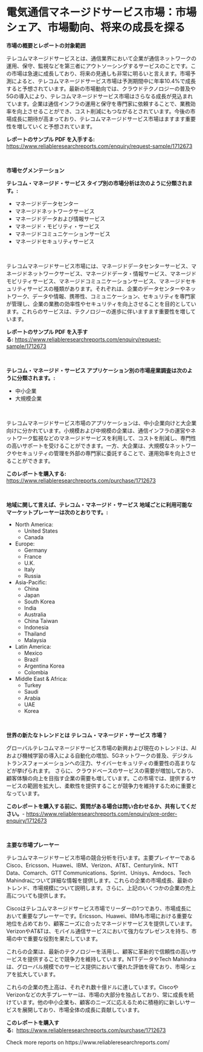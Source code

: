<p><h1>電気通信マネージドサービス市場：市場シェア、市場動向、将来の成長を探る</h1></p><p><strong>市場の概要とレポートの対象範囲</strong></p>
<p><p>テレコムマネージドサービスとは、通信業界において企業が通信ネットワークの運用、保守、監視などを第三者にアウトソーシングするサービスのことです。この市場は急速に成長しており、将来の見通しも非常に明るいと言えます。市場予測によると、テレコムマネージドサービス市場は予測期間中に年率10.4%で成長すると予想されています。最新の市場動向では、クラウドテクノロジーの普及や5Gの導入により、テレコムマネージドサービス市場はさらなる成長が見込まれています。企業は通信インフラの運用と保守を専門家に依頼することで、業務効率を向上させることができ、コスト削減にもつながるとされています。今後の市場成長に期待が高まっており、テレコムマネージドサービス市場はますます重要性を増していくと予想されています。</p></p>
<p><strong>レポートのサンプル PDF を入手する:</strong> <a href="https://www.reliableresearchreports.com/enquiry/request-sample/1712673">https://www.reliableresearchreports.com/enquiry/request-sample/1712673</a></p>
<p>&nbsp;</p>
<p><strong>市場セグメンテーション</strong></p>
<p><strong>テレコム・マネージド・サービス タイプ別の市場分析は次のように分類されます。:</strong></p>
<p><ul><li>マネージドデータセンター</li><li>マネージドネットワークサービス</li><li>マネージドデータおよび情報サービス</li><li>マネージド・モビリティ・サービス</li><li>マネージドコミュニケーションサービス</li><li>マネージドセキュリティサービス</li></ul></p>
<p>&nbsp;</p>
<p><p>テレコムマネージドサービス市場には、マネージドデータセンターサービス、マネージドネットワークサービス、マネージドデータ・情報サービス、マネージドモビリティサービス、マネージドコミュニケーションサービス、マネージドセキュリティサービスの種類があります。それぞれは、企業のデータセンターやネットワーク、データや情報、携帯性、コミュニケーション、セキュリティを専門家が管理し、企業の業務の効率性やセキュリティを向上させることを目的としています。これらのサービスは、テクノロジーの進歩に伴いますます重要性を増しています。</p></p>
<p><strong>レポートのサンプル PDF を入手する:</strong>&nbsp;<a href="https://www.reliableresearchreports.com/enquiry/request-sample/1712673">https://www.reliableresearchreports.com/enquiry/request-sample/1712673</a></p>
<p>&nbsp;</p>
<p><strong> テレコム・マネージド・サービス アプリケーション別の市場産業調査は次のように分類されます。:</strong></p>
<p><ul><li>中小企業</li><li>大規模企業</li></ul></p>
<p>&nbsp;</p>
<p><p>テレコムマネージドサービス市場のアプリケーションは、中小企業向けと大企業向けに分かれています。小規模および中規模の企業は、通信インフラの運営やネットワーク監視などのマネージドサービスを利用して、コストを削減し、専門性の高いサポートを受けることができます。一方、大企業は、大規模なネットワークやセキュリティの管理を外部の専門家に委託することで、運用効率を向上させることができます。</p></p>
<p><strong>このレポートを購入する:</strong>&nbsp; <a href="https://www.reliableresearchreports.com/purchase/1712673">https://www.reliableresearchreports.com/purchase/1712673</a></p>
<p>&nbsp;</p>
<p><strong>地域に関して言えば、テレコム・マネージド・サービス 地域ごとに利用可能なマーケットプレーヤーは次のとおりです。:</strong></p>
<p><ul>
    <li>
        North America:
        <ul>
            <li>United States</li>
            <li>Canada</li>
        </ul>
    </li>
    <li>
        Europe:
        <ul>
            <li>Germany</li>
            <li>France</li>
            <li>U.K.</li>
            <li>Italy</li>
            <li>Russia</li>
        </ul>
    </li>
    <li>
        Asia-Pacific:
        <ul>
            <li>China</li>
            <li>Japan</li>
            <li>South Korea</li>
            <li>India</li>
            <li>Australia</li>
            <li>China Taiwan</li>
            <li>Indonesia</li>
            <li>Thailand</li>
            <li>Malaysia</li>
        </ul>
    </li>
    <li>
        Latin America:
        <ul>
            <li>Mexico</li>
            <li>Brazil</li>
            <li>Argentina Korea</li>
            <li>Colombia</li>
        </ul>
    </li>
    <li>
        Middle East & Africa:
        <ul>
            <li>Turkey</li>
            <li>Saudi</li>
            <li>Arabia</li>
            <li>UAE</li>
            <li>Korea</li>
        </ul>
    </li>
    </ul></p>
<p>&nbsp;</p>
<p><strong>世界の新たなトレンドとは テレコム・マネージド・サービス 市場？</strong></p>
<p><p>グローバルテレコムマネージドサービス市場の新興および現在のトレンドは、AIおよび機械学習の導入による自動化の増加、5Gネットワークの普及、デジタルトランスフォーメーションへの注力、サイバーセキュリティの重要性の高まりなどが挙げられます。 さらに、クラウドベースのサービスの需要が増加しており、顧客体験の向上を目指す企業の需要も増しています。この市場では、提供するサービスの範囲を拡大し、柔軟性を提供することが競争力を維持するために重要となっています。</p></p>
<p><strong>このレポートを購入する前に、質問がある場合は問い合わせるか、共有してください。</strong>- <a href="https://www.reliableresearchreports.com/enquiry/pre-order-enquiry/1712673">https://www.reliableresearchreports.com/enquiry/pre-order-enquiry/1712673</a></p>
<p>&nbsp;</p>
<p><strong>主要な市場プレーヤー</strong></p>
<p><p>テレコムマネージドサービス市場の競合分析を行います。主要プレイヤーであるCisco、Ericsson、Huawei、IBM、Verizon、AT&T、Centurylink、NTT Data、Comarch、GTT Communications、Sprint、Unisys、Amdocs、Tech Mahindraについて詳細な情報を提供します。これらの企業の市場成長、最新のトレンド、市場規模について説明します。さらに、上記のいくつかの企業の売上高についても提供します。</p><p>Ciscoはテレコムマネージドサービス市場でリーダーの1つであり、市場成長において重要なプレーヤーです。Ericsson、Huawei、IBMも市場における重要な地位を占めており、顧客ニーズに合ったマネージドサービスを提供しています。VerizonやAT&Tは、モバイル通信サービスにおいて強力なプレゼンスを持ち、市場の中で重要な役割を果たしています。</p><p>これらの企業は、最新のテクノロジーを活用し、顧客に革新的で信頼性の高いサービスを提供することで競争力を維持しています。NTTデータやTech Mahindraは、グローバル規模でのサービス提供において優れた評価を得ており、市場シェアを拡大しています。</p><p>これらの企業の売上高は、それぞれ数十億ドルに達しています。CiscoやVerizonなどの大手プレーヤーは、市場の大部分を独占しており、常に成長を続けています。他の中小企業も、顧客のニーズに応えるために積極的に新しいサービスを展開しており、市場全体の成長に貢献しています。</p></p>
<p><strong>このレポートを購入する:</strong>&nbsp;&nbsp;<a href="https://www.reliableresearchreports.com/purchase/1712673">https://www.reliableresearchreports.com/purchase/1712673</a></p>
<p>Check more reports on https://www.reliableresearchreports.com/</p>